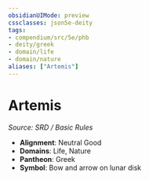```yaml
---
obsidianUIMode: preview
cssclasses: json5e-deity
tags:
- compendium/src/5e/phb
- deity/greek
- domain/life
- domain/nature
aliases: ["Artemis"]
---
```

# Artemis
*Source: SRD / Basic Rules* 

- **Alignment**: Neutral Good
- **Domains**: Life, Nature
- **Pantheon**: Greek
- **Symbol**: Bow and arrow on lunar disk